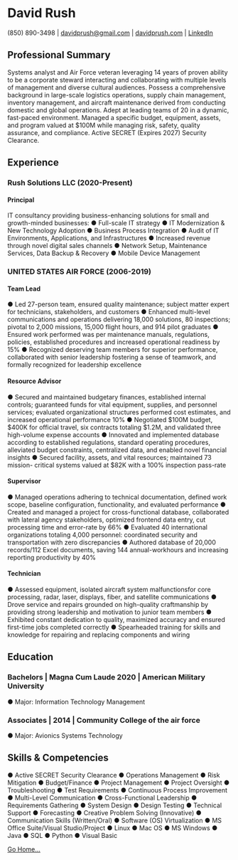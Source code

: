 # David Rush
(850) 890-3498 | davidprush@gmail.com | [davidprush.com](https://davidprush.com) | [LinkedIn](https://www.linkedin.com/in/davidprush/)
## Professional Summary
Systems analyst and Air Force veteran leveraging 14 years of proven ability to be a corporate steward interacting and collaborating with multiple levels of management and diverse cultural audiences. Possess a comprehensive background in large-scale logistics operations, supply chain management, inventory management, and aircraft maintenance derived from conducting domestic and global operations. Adept at leading teams of 20 in a dynamic, fast-paced environment. Managed a specific budget, equipment, assets, and program valued at $100M while managing risk, safety, quality assurance, and compliance. Active SECRET (Expires 2027) Security Clearance. 

## Experience
### Rush Solutions LLC (2020-Present)
#### Principal
IT consultancy providing business-enhancing solutions for small and growth-minded businesses:
● Full-scale IT strategy
● IT Modernization & New Technology Adoption
● Business Process Integration
● Audit of IT Environments, Applications, and Infrastructures
● Increased revenue through novel digital sales channels
● Network Setup, Maintenance Services, Data Backup & Recovery
● Mobile Device Management
### UNITED STATES AIR FORCE (2006-2019)
#### Team Lead
● Led 27-person team, ensured quality maintenance; subject matter expert for technicians, stakeholders, and customers
● Enhanced multi-level communications and operations delivering 18,000 solutions, 80 inspections; pivotal to 2,000 missions, 15,000 flight hours, and 914 pilot graduates
● Ensured work performed was per maintenance manuals, regulations, policies, established procedures and increased operational readiness by 15%
● Recognized deserving team members for superior performance, collaborated with senior leadership fostering a sense of teamwork, and formally recognized for leadership excellence
#### Resource Advisor
● Secured and maintained budgetary finances, established internal controls; guaranteed funds for vital equipment, supplies, and personnel services; evaluated organizational structures performed cost estimates, and increased operational performance 10%
● Negotiated $100M budget, $400K for official travel, six contracts totaling $1.2M, and validated three high-volume expense accounts
● Innovated and implemented database according to established regulations, standard operating procedures, alleviated budget constraints, centralized data, and enabled novel financial insights
● Secured facility, assets, and vital resources; maintained 73 mission- critical systems valued at $82K with a 100% inspection pass-rate
#### Supervisor
● Managed operations adhering to technical documentation, defined work scope, baseline configuration, functionality, and evaluated performance
● Created and managed a project for cross-functional database, collaborated with lateral agency stakeholders, optimized frontend data entry, cut processing time and error-rate by 66%
● Evaluated 40 international organizations totaling 4,000 personnel: coordinated security and transportation with zero discrepancies
● Authored database of 20,000 records/112 Excel documents, saving 144 annual-workhours and increasing reporting productivity by 40%
#### Technician
● Assessed equipment, isolated aircraft system malfunctionsfor core processing, radar, laser, displays, fiber, and satellite communications
● Drove service and repairs grounded on high-quality craftmanship by providing strong leadership and motivation to junior team members
● Exhibited constant dedication to quality, maximized accuracy and ensured first-time jobs completed correctly
● Spearheaded training for skills and knowledge for repairing and replacing components and wiring
## Education
### Bachelors | Magna Cum Laude 2020 | American Military University
● Major: Information Technology Management
### Associates | 2014 | Community College of the air force
● Major: Avionics Systems Technology
## Skills & Competencies
● Active SECRET Security Clearance
● Operations Management
● Risk Mitigation 
● Budget/Finance
● Project Management 
● Project Oversight 
● Troubleshooting 
● Test Requirements
● Continuous Process Improvement 
● Multi-Level Communication
● Cross-Functional Leadership
● Requirements Gathering
● System Design 
● Design Testing
● Technical Support 
● Forecasting
● Creative Problem Solving (Innovative) 
● Communication Skills (Written/Oral)
● Software (OS) Virtualization
● MS Office Suite/Visual Studio/Project 
● Linux ● Mac OS ● MS Windows
● Java ● SQL ● Python ● Visual Basic

[Go Home...](https://davidprush.com)
